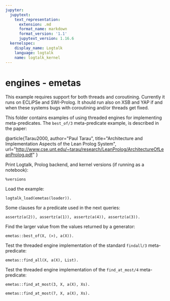 ```yaml
---
jupyter:
  jupytext:
    text_representation:
      extension: .md
      format_name: markdown
      format_version: '1.1'
      jupytext_version: 1.16.6
  kernelspec:
    display_name: Logtalk
    language: logtalk
    name: logtalk_kernel
---
```


<!--
________________________________________________________________________

This file is part of Logtalk <https://logtalk.org/>  
SPDX-FileCopyrightText: 1998-2025 Paulo Moura <pmoura@logtalk.org>  
SPDX-License-Identifier: Apache-2.0

Licensed under the Apache License, Version 2.0 (the "License");
you may not use this file except in compliance with the License.
You may obtain a copy of the License at

    http://www.apache.org/licenses/LICENSE-2.0

Unless required by applicable law or agreed to in writing, software
distributed under the License is distributed on an "AS IS" BASIS,
WITHOUT WARRANTIES OR CONDITIONS OF ANY KIND, either express or implied.
See the License for the specific language governing permissions and
limitations under the License.
________________________________________________________________________
-->

# engines - emetas

This example requires support for both threads and coroutining. Currently it
runs on ECLiPSe and SWI-Prolog. It should run also on XSB and YAP if and when
these systems bugs with coroutining and/or threads get fixed.

This folder contains examples of using threaded engines for implementing
meta-predicates. The `best_of/3` meta-predicate example, is described in
the paper:

@article{Tarau2000,
	author="Paul Tarau",
	title="Architecture and Implementation Aspects of the Lean Prolog System",
	url="http://www.cse.unt.edu/~tarau/research/LeanProlog/ArchitectureOfLeanProlog.pdf"
}

Print Logtalk, Prolog backend, and kernel versions (if running as a notebook):

```logtalk
%versions
```

Load the example:

```logtalk
logtalk_load(emetas(loader)).
```

<!--
true.
-->

Some clauses for a predicate used in the next queries:

```logtalk
assertz(a(2)), assertz(a(1)), assertz(a(4)), assertz(a(3)).
```

<!--
true.
-->

Find the larger value from the values returned by a generator:

```logtalk
emetas::best_of(X, (>), a(X)).
```

<!--
X = 4.
-->

Test the threaded engine implementation of the standard `findall/3` meta-predicate:

```logtalk
emetas::find_all(X, a(X), List).
```

<!--
List = [2, 1, 4, 3].
-->

Test the threaded engine implementation of the `find_at_most/4` meta-predicate:

```logtalk
emetas::find_at_most(3, X, a(X), Xs).
```

<!--
Xs = [2, 1, 4].
-->

```logtalk
emetas::find_at_most(7, X, a(X), Xs).
```

<!--
Xs = [2, 1, 4, 3].
-->
